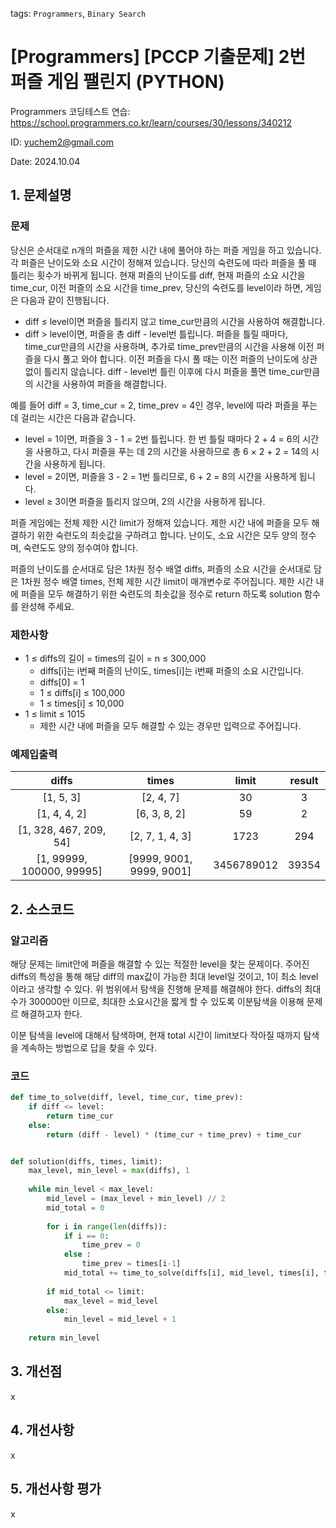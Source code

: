 tags: `Programmers`, `Binary Search`
# [Programmers] [PCCP 기출문제] 2번 퍼즐 게임 팰린지 (PYTHON)
Programmers 코딩테스트 연습: https://school.programmers.co.kr/learn/courses/30/lessons/340212

ID: yuchem2@gmail.com

Date: 2024.10.04

## 1. 문제설명

### 문제
당신은 순서대로 n개의 퍼즐을 제한 시간 내에 풀어야 하는 퍼즐 게임을 하고 있습니다. 각 퍼즐은 난이도와 소요 시간이 정해져 있습니다. 당신의 숙련도에 따라 퍼즐을 풀 때 틀리는 횟수가 바뀌게 됩니다. 현재 퍼즐의 난이도를 diff, 현재 퍼즐의 소요 시간을 time_cur, 이전 퍼즐의 소요 시간을 time_prev, 당신의 숙련도를 level이라 하면, 게임은 다음과 같이 진행됩니다.

+ diff ≤ level이면 퍼즐을 틀리지 않고 time_cur만큼의 시간을 사용하여 해결합니다.
+ diff > level이면, 퍼즐을 총 diff - level번 틀립니다. 퍼즐을 틀릴 때마다, time_cur만큼의 시간을 사용하며, 추가로 time_prev만큼의 시간을 사용해 이전 퍼즐을 다시 풀고 와야 합니다. 이전 퍼즐을 다시 풀 때는 이전 퍼즐의 난이도에 상관없이 틀리지 않습니다. diff - level번 틀린 이후에 다시 퍼즐을 풀면 time_cur만큼의 시간을 사용하여 퍼즐을 해결합니다.

예를 들어 diff = 3, time_cur = 2, time_prev = 4인 경우, level에 따라 퍼즐을 푸는데 걸리는 시간은 다음과 같습니다.

+ level = 1이면, 퍼즐을 3 - 1 = 2번 틀립니다. 한 번 틀릴 때마다 2 + 4 = 6의 시간을 사용하고, 다시 퍼즐을 푸는 데 2의 시간을 사용하므로 총 6 × 2 + 2 = 14의 시간을 사용하게 됩니다.
+ level = 2이면, 퍼즐을 3 - 2 = 1번 틀리므로, 6 + 2 = 8의 시간을 사용하게 됩니다.
+ level ≥ 3이면 퍼즐을 틀리지 않으며, 2의 시간을 사용하게 됩니다.

퍼즐 게임에는 전체 제한 시간 limit가 정해져 있습니다. 제한 시간 내에 퍼즐을 모두 해결하기 위한 숙련도의 최솟값을 구하려고 합니다. 난이도, 소요 시간은 모두 양의 정수며, 숙련도도 양의 정수여야 합니다.

퍼즐의 난이도를 순서대로 담은 1차원 정수 배열 diffs, 퍼즐의 소요 시간을 순서대로 담은 1차원 정수 배열 times, 전체 제한 시간 limit이 매개변수로 주어집니다. 제한 시간 내에 퍼즐을 모두 해결하기 위한 숙련도의 최솟값을 정수로 return 하도록 solution 함수를 완성해 주세요.

### 제한사항

+ 1 ≤ diffs의 길이 = times의 길이 = n ≤ 300,000
  + diffs[i]는 i번째 퍼즐의 난이도, times[i]는 i번째 퍼즐의 소요 시간입니다.
  + diffs[0] = 1
  + 1 ≤ diffs[i] ≤ 100,000
  + 1 ≤ times[i] ≤ 10,000
+ 1 ≤ limit ≤ 1015
  + 제한 시간 내에 퍼즐을 모두 해결할 수 있는 경우만 입력으로 주어집니다.

### 예제입출력
| diffs |	times|	limit|	result |
| :--: | :--: | :--: | :--: |
| [1, 5, 3]|	[2, 4, 7]	|30	|3|
|[1, 4, 4, 2]|	[6, 3, 8, 2]|	59	|2|
|[1, 328, 467, 209, 54]	|[2, 7, 1, 4, 3]|	1723|	294|
|[1, 99999, 100000, 99995]|	[9999, 9001, 9999, 9001]	|3456789012|	39354|

## 2. 소스코드
### 알고리즘
해당 문제는 limit안에 퍼즐을 해결할 수 있는 적절한 level을 찾는 문제이다. 주어진 diffs의 특성을 통해 해당 diff의 max값이 가능한 최대 level일 것이고, 1이 최소 level이라고 생각할 수 있다.
위 범위에서 탐색을 진행해 문제를 해결해야 한다. diffs의 최대 수가 300000만 이므로, 최대한 소요시간을 짧게 할 수 있도록 이분탐색을 이용해 문제르 해결하고자 한다.

이분 탐색을 level에 대해서 탐색하며, 현재 total 시간이 limit보다 작아질 때까지 탐색을 계속하는 방법으로 답을 찾을 수 있다.
### 코드
```python
def time_to_solve(diff, level, time_cur, time_prev):
    if diff <= level:
        return time_cur
    else:
        return (diff - level) * (time_cur + time_prev) + time_cur


def solution(diffs, times, limit):
    max_level, min_level = max(diffs), 1
    
    while min_level < max_level:
        mid_level = (max_level + min_level) // 2
        mid_total = 0
        
        for i in range(len(diffs)):
            if i == 0:
                time_prev = 0
            else : 
                time_prev = times[i-1]
            mid_total += time_to_solve(diffs[i], mid_level, times[i], time_prev)
            
        if mid_total <= limit:
            max_level = mid_level
        else:
            min_level = mid_level + 1
        
    return min_level
```

## 3. 개선점
x
## 4. 개선사항
x
## 5. 개선사항 평가
x
